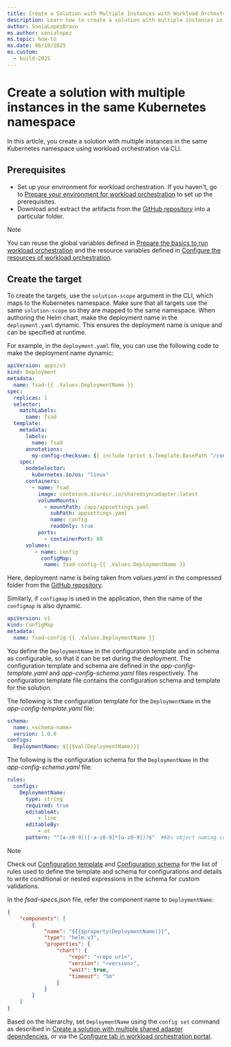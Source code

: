 ```yaml
---
title: Create a Solution with Multiple Instances with Workload Orchestration
description: Learn how to create a solution with multiple instances in the same Kubernetes namespace using workload orchestration via CLI.
author: SoniaLopezBravo
ms.author: sonialopez
ms.topic: how-to
ms.date: 06/18/2025
ms.custom:
  - build-2025
---
```


# Create a solution with multiple instances in the same Kubernetes namespace

In this article, you create a solution with multiple instances in the same Kubernetes namespace using workload orchestration via CLI. 

## Prerequisites

- Set up your environment for workload orchestration. If you haven't, go to [Prepare your environment for workload orchestration](initial-setup-environment.md) to set up the prerequisites.
- Download and extract the artifacts from the [GitHub repository](https://github.com/microsoft/AEP/blob/main/content/en/docs/Configuration%20Manager%20(Public%20Preview)/Scripts%20for%20Onboarding/Configuration%20manager%20files.zip) into a particular folder. 

> [!NOTE]
> You can reuse the global variables defined in [Prepare the basics to run workload orchestration](initial-setup-environment.md#prepare-the-basics-to-run-workload-orchestration) and the resource variables defined in [Configure the resources of workload orchestration](initial-setup-configuration.md#configure-the-resources-of-workload-orchestration).


## Create the target

To create the targets, use the `solution-scope` argument in the CLI, which maps to the Kubernetes namespace. Make sure that all targets use the same `solution-scope` so they are mapped to the same namespace. When authoring the Helm chart, make the deployment name in the `deployment.yaml` dynamic. This ensures the deployment name is unique and can be specified at runtime.

For example, in the `deployment.yaml` file, you can use the following code to make the deployment name dynamic:

```yaml
apiVersion: apps/v1
kind: Deployment
metadata:
  name: fsad-{{ .Values.DeploymentName }}
spec:
  replicas: 1
  selector:
    matchLabels:
      name: fsad
  template:
    metadata:
      labels:
        name: fsad
      annotations:
        my-config-checksum: {{ include (print $.Template.BasePath "/configmap.yaml") . | sha256sum }}
    spec:
      nodeSelector:
        kubernetes.io/os: "linux"
      containers:
        - name: fsad
          image: contosocm.azurecr.io/sharedsyncadapter:latest
          volumeMounts:
            - mountPath: /app/appsettings.yaml
              subPath: appsettings.yaml
              name: config
              readOnly: true
          ports:
            - containerPort: 80
      volumes:
         - name: config
           configMap:
            name: fsad-config-{{ .Values.DeploymentName }}

```

Here, deployment name is being taken from *values.yaml* in the compressed folder from the [GitHub repository](https://github.com/microsoft/AEP/blob/main/content/en/docs/Configuration%20Manager%20(Public%20Preview)/Scripts%20for%20Onboarding/Configuration%20manager%20files.zip). 

Similarly, if `configmap` is used in the application, then the name of the `configmap` is also dynamic.

```yaml
apiVersion: v1
kind: ConfigMap
metadata:
  name: fsad-config-{{ .Values.DeploymentName }}
```

You define the `DeploymentName` in the configuration template and in schema as configurable, so that it can be set during the deployment. The configuration template and schema are defined in the *app-config-template.yaml* and *app-config-schema.yaml* files respectively. The configuration template file contains the configuration schema and template for the solution.

The following is the configuration template for the `DeploymentName` in the *app-config-template.yaml* file:

```yaml
schema:
  name: <schema-name>
  version: 1.0.0  
configs:
  DeploymentName: ${{$val(DeploymentName)}}

```

The following is the configuration schema for the `DeploymentName` in the *app-config-schema.yaml* file:

```yaml
rules:
  configs:
    DeploymentName:
      type: string
      required: true
      editableAt:
          - line
      editableBy:
          - ot
      pattern: "^[a-z0-9]([-a-z0-9]*[a-z0-9])?$"  #K8s object naming convention        

```

> [!NOTE]
> Check out [Configuration template](configuring-template.md) and [Configuration schema](configuring-schema.md) for the list of rules used to define the template and schema for configurations and details to write conditional or nested expressions in the schema for custom validations.

In the *fsad-specs.json* file, refer the component name to `DeploymentName`:

```json
{
    "components": [
        {
            "name": "${{$property(DeploymentName)}}",
            "type": "helm.v3",
            "properties": {
                "chart": {
                    "repo": "<repo uri>",
                    "version": "<version>",
                    "wait": true,
                    "timeout": "5m"
                }
            }
        }
    ]
}
```

Based on the hierarchy, set `DeploymentName` using the `config set` command as described in [Create a solution with multiple shared adapter dependencies](quickstart-solution-shared-adapter-dependency.md#set-the-configuration-values-for-the-solution), or via the [Configure tab in workload orchestration portal](configure.md).
